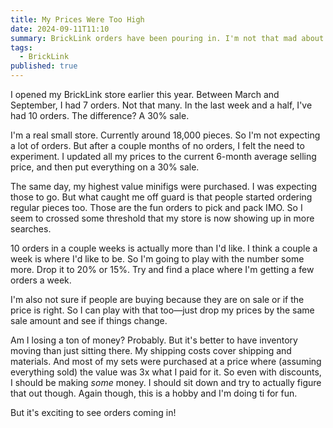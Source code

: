 ```yaml
---
title: My Prices Were Too High
date: 2024-09-11T11:10
summary: BrickLink orders have been pouring in. I'm not that mad about it.
tags:
  - BrickLink
published: true
---
```

I opened my BrickLink store earlier this year. Between March and September, I had 7 orders. Not that many. In the last week and a half, I've had 10 orders. The difference? A 30% sale.

I'm a real small store. Currently around 18,000 pieces. So I'm not expecting a lot of orders. But after a couple months of no orders, I felt the need to experiment. I updated all my prices to the current 6-month average selling price, and then put everything on a 30% sale.

The same day, my highest value minifigs were purchased. I was expecting those to go. But what caught me off guard is that people started ordering regular pieces too. Those are the fun orders to pick and pack IMO. So I seem to crossed some threshold that my store is now showing up in more searches.

10 orders in a couple weeks is actually more than I'd like. I think a couple a week is where I'd like to be. So I'm going to play with the number some more. Drop it to 20% or 15%. Try and find a place where I'm getting a few orders a week.

I'm also not sure if people are buying because they are on sale or if the price is right. So I can play with that too—just drop my prices by the same sale amount and see if things change.

Am I losing a ton of money? Probably. But it's better to have inventory moving than just sitting there. My shipping costs cover shipping and materials. And most of my sets were purchased at a price where (assuming everything sold) the value was 3x what I paid for it. So even with discounts, I should be making _some_ money. I should sit down and try to actually figure that out though. Again though, this is a hobby and I'm doing ti for fun.

But it's exciting to see orders coming in!
